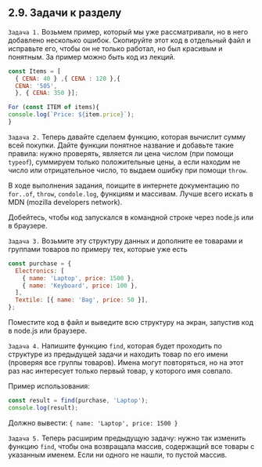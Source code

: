 ## 2.9. Задачи к разделу

`Задача 1.` Возьмем пример, который мы уже рассматривали, но в него добавлено несколько ошибок. Скопируйте этот код в отдельный файл и исправьте его, чтобы он не только работал, но был красивым и понятным. За пример можно быть код из лекций.

```js
const Items = [
  { CENA: 40 } ,{ CENA : 120 },{
  CENA: '505',
  }, { CENA: 350 }];

For (const ITEM of items){
console.log(`Price: ${item.price}`);
}
```

`Задача 2.` Теперь давайте сделаем функцию, которая вычислит сумму всей покупки. Дайте функции понятное название и добавьте такие правила: нужно проверять, является ли цена числом (при помощи `typeof`), суммируем только положительные цены, а если находим не число или отрицательное число, то выдаем ошибку при помощи `throw`.

В ходе выполнения задания, поищите в интернете документацию по `for..of`, `throw`, `condole.log`, функциям и массивам. Лучше всего искать в MDN (mozilla developers network).

Добейтесь, чтобы код запускался в командной строке через node.js или в браузере.

`Задача 3.` Возьмите эту структуру данных и дополните ее товарами и группами товаров по примеру тех, которые уже есть

```js
const purchase = {
  Electronics: [
    { name: 'Laptop', price: 1500 },
    { name: 'Keyboard', price: 100 },
  ],
  Textile: [{ name: 'Bag', price: 50 }],
};
```

Поместите код в файл и выведите всю структуру на экран, запустив код в node.js или браузере.

`Задача 4.` Напишите функцию `find`, которая будет проходить по структуре из предыдущей задачи и находить товар по его имени (проверяя все группы товаров). Имена могут повторяться, но на этот раз нас интересует только первый товар, у которого имя совпало.

Пример использования:

```js
const result = find(purchase, 'Laptop');
console.log(result);
```

Должно вывести: `{ name: 'Laptop', price: 1500 }`

`Задача 5.` Теперь расширим предыдущую задачу: нужно так изменить функцию `find`, чтобы она возвращала массив, содержащий все товары с указанным именем. Если ни одного не нашли, то пустой массив.
